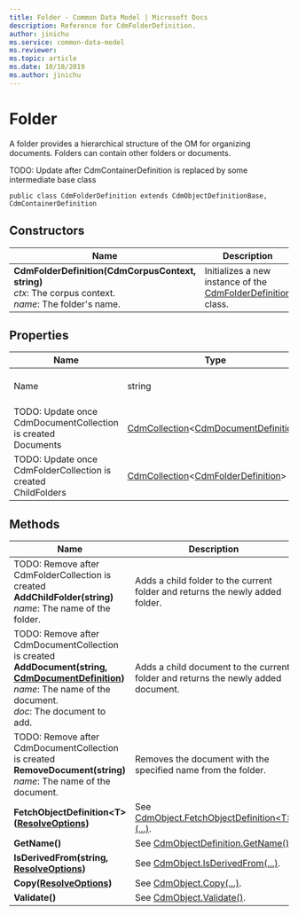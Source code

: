 ```yaml
---
title: Folder - Common Data Model | Microsoft Docs
description: Reference for CdmFolderDefinition.
author: jinichu
ms.service: common-data-model
ms.reviewer: 
ms.topic: article
ms.date: 10/18/2019
ms.author: jinichu
---
```


# Folder

A folder provides a hierarchical structure of the OM for organizing documents. Folders can contain other folders or documents.

TODO: Update after CdmContainerDefinition is replaced by some intermediate base class
```
public class CdmFolderDefinition extends CdmObjectDefinitionBase, CdmContainerDefinition
```

## Constructors
|Name|Description|
|---|---|
|**CdmFolderDefinition(CdmCorpusContext, string)**<br/>*ctx*: The corpus context.<br/>*name*: The folder's name.|Initializes a new instance of the [CdmFolderDefinition](folder.md) class.|

## Properties
|Name|Type|Description|
|---|---|---|
|Name|string|The name of the folder.|
|TODO: Update once CdmDocumentCollection is created<br/>Documents|[CdmCollection](collection.md)\<[CdmDocumentDefinition](document.md)>|The child documents of the folder.|
|TODO: Update once CdmFolderCollection is created<br/>ChildFolders|[CdmCollection](collection.md)\<[CdmFolderDefinition](folder.md)>|The direct children of the folder.|

## Methods
|Name|Description|Return Type|
|---|---|---|
|TODO: Remove after CdmFolderCollection is created<br/>**AddChildFolder(string)**<br/>*name*: The name of the folder.|Adds a child folder to the current folder and returns the newly added folder.|[CdmFolderDefinition](folder.md)|
|TODO: Remove after CdmDocumentCollection is created<br/>**AddDocument(string, [CdmDocumentDefinition](document.md))**<br />*name*: The name of the document.<br/>*doc*: The document to add.|Adds a child document to the current folder and returns the newly added document.|[CdmDocumentDefinition](document.md)|
|TODO: Remove after CdmDocumentCollection is created<br/>**RemoveDocument(string)**<br/>*name*: The name of the document.|Removes the document with the specified name from the folder.|void|
|**FetchObjectDefinition\<T>([ResolveOptions](../utilities/resolveoptions.md))**|See [CdmObject.FetchObjectDefinition\<T>(...)](cdmobject.md#methods).|T|
|**GetName()**|See [CdmObjectDefinition.GetName()](cdmobjectdefinition.md#methods).|string|
|**IsDerivedFrom(string, [ResolveOptions](../utilities/resolveoptions.md))**|See [CdmObject.IsDerivedFrom(...)](cdmobject.md#methods).|bool|
|**Copy([ResolveOptions](../utilities/resolveoptions.md))**|See [CdmObject.Copy(...)](cdmobject.md#methods).|[CdmObject](cdmobject.md)|
|**Validate()**|See [CdmObject.Validate()](cdmobject.md#methods).|bool|

